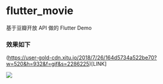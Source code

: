 # flutter_movie

基于豆瓣开放 API 做的 Flutter Demo

### 效果如下

(https://user-gold-cdn.xitu.io/2018/7/26/164d5734a522be70?w=520&h=932&f=gif&s=2286225)[LINK]

![](https://user-gold-cdn.xitu.io/2018/7/26/164d5734a522be70?w=520&h=932&f=gif&s=2286225)

